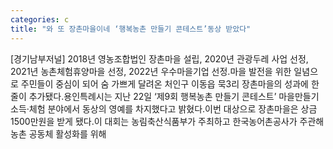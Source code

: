 ```yaml
---
categories: c
title: "와 또 장촌마을이네 ‘행복농촌 만들기 콘테스트’동상 받았다"
---
```

[경기남부저널] 2018년 영농조합법인 장촌마을 설립, 2020년 관광두레 사업 선정, 2021년 농촌체험휴양마을 선정, 2022년 우수마을기업 선정.마을 발전을 위한 일념으로 주민들이 중심이 되어 숨 가쁘게 달려온 처인구 이동읍 묵3리 장촌마을의 성과에 한 줄이 추가됐다.용인특례시는 지난 22일 ‘제9회 행복농촌 만들기 콘테스트’ 마을만들기 소득·체험 분야에서 동상의 영예를 차지했다고 밝혔다.이번 대상으로 장촌마을은 상금 1500만원을 받게 됐다.이 대회는 농림축산식품부가 주최하고 한국농어촌공사가 주관해 농촌 공동체 활성화를 위해